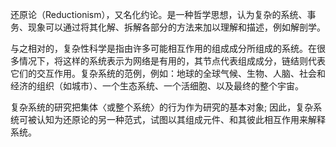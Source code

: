 还原论（Reductionism），又名化约论。是一种哲学思想，认为复杂的系统、事务、现象可以通过将其化解、拆解各部分的方法来加以理解和描述，例如解剖学。

与之相对的，复杂性科学是指由许多可能相互作用的组成成分所组成的系统。在很多情况下，将这样的系统表示为网络是有用的，其节点代表组成成分，链结则代表它们的交互作用。复杂系统的范例，例如：地球的全球气候、生物、人脑、社会和经济的组织（如城市）、一个生态系统、一个活细胞、以及最终的整个宇宙。

复杂系统的研究把集体〈或整个系统〉的行为作为研究的基本对象; 因此，复杂系统可被认知为还原论的另一种范式，试图以其组成元件、和其彼此相互作用来解释系统。